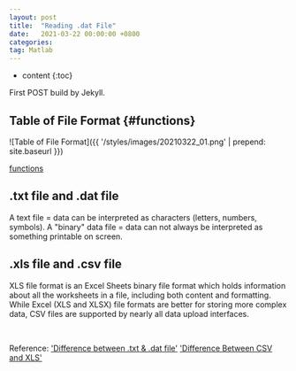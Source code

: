 ```yaml
---
layout: post
title:  "Reading .dat File"
date:   2021-03-22 00:00:00 +0800
categories: 
tag: Matlab
---
```


* content
{:toc}


First POST build by Jekyll.


Table of File Format	{#functions}
------------------------

![Table of File Format]({{ '/styles/images/20210322_01.png' | prepend: site.baseurl  }})


[functions](#)

## .txt file and .dat file
A text file = data can be interpreted as characters (letters, numbers, symbols).
A "binary" data file = data can not always be interpreted as something printable on screen.

## .xls file and .csv file
XLS file format is an Excel Sheets binary file format which holds information about all the worksheets in a file, including both content and formatting.
While Excel (XLS and XLSX) file formats are better for storing more complex data, CSV files are supported by nearly all data upload interfaces.

<br>

Reference:
['Difference between .txt & .dat file'](http://www.cplusplus.com/forum/beginner/75273/)
['Difference Between CSV and XLS'](https://toggl.com/track/difference-between-csv-xls/)

[jekyll]:      http://jekyllrb.com
[jekyll-gh]:   https://github.com/jekyll/jekyll
[jekyll-help]: https://github.com/jekyll/jekyll-help
